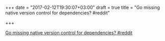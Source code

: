 +++
date = "2017-02-12T19:30:07+03:00"
draft = true
title = "Go missing native version control for dependencies?  #reddit"

+++

<p><a href="https://t.co/ppYMPyiXp4">Go missing native version control for dependencies?  #reddit</a></p>
